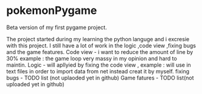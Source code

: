 # pokemonPygame
Beta version of my first pygame project.

The project started during my learning the python languge and i excresie with this project.
I still have a lot of work in the logic ,code view ,fixing bugs and the game features.
Code view - i want to reduce the amount of line by 30% 
      example : the game loop very massy in my opinion and hard to maintin.
Logic - will apllyied by fixing the code view , 
      example : will use in text files in order to import data from net instead creat it by myself.
fixing bugs - TODO list (not uplaoded yet in github)
Game fatures - TODO list(not uploaded yet in github)
      

